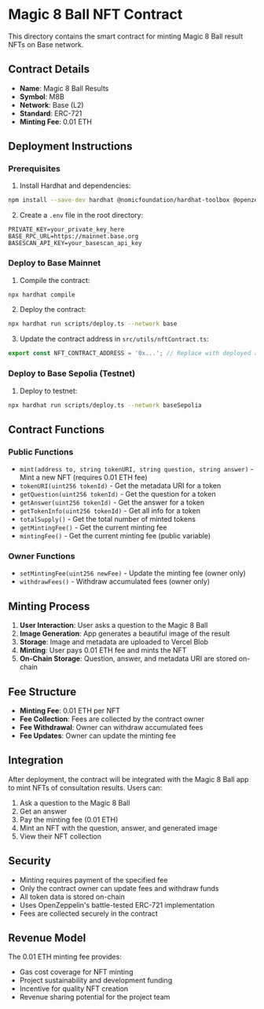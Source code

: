# Magic 8 Ball NFT Contract

This directory contains the smart contract for minting Magic 8 Ball result NFTs on Base network.

## Contract Details

- **Name**: Magic 8 Ball Results
- **Symbol**: M8B
- **Network**: Base (L2)
- **Standard**: ERC-721
- **Minting Fee**: 0.01 ETH

## Deployment Instructions

### Prerequisites

1. Install Hardhat and dependencies:
```bash
npm install --save-dev hardhat @nomicfoundation/hardhat-toolbox @openzeppelin/contracts
```

2. Create a `.env` file in the root directory:
```env
PRIVATE_KEY=your_private_key_here
BASE_RPC_URL=https://mainnet.base.org
BASESCAN_API_KEY=your_basescan_api_key
```

### Deploy to Base Mainnet

1. Compile the contract:
```bash
npx hardhat compile
```

2. Deploy the contract:
```bash
npx hardhat run scripts/deploy.ts --network base
```

3. Update the contract address in `src/utils/nftContract.ts`:
```typescript
export const NFT_CONTRACT_ADDRESS = '0x...'; // Replace with deployed address
```

### Deploy to Base Sepolia (Testnet)

1. Deploy to testnet:
```bash
npx hardhat run scripts/deploy.ts --network baseSepolia
```

## Contract Functions

### Public Functions
- `mint(address to, string tokenURI, string question, string answer)` - Mint a new NFT (requires 0.01 ETH fee)
- `tokenURI(uint256 tokenId)` - Get the metadata URI for a token
- `getQuestion(uint256 tokenId)` - Get the question for a token
- `getAnswer(uint256 tokenId)` - Get the answer for a token
- `getTokenInfo(uint256 tokenId)` - Get all info for a token
- `totalSupply()` - Get the total number of minted tokens
- `getMintingFee()` - Get the current minting fee
- `mintingFee()` - Get the current minting fee (public variable)

### Owner Functions
- `setMintingFee(uint256 newFee)` - Update the minting fee (owner only)
- `withdrawFees()` - Withdraw accumulated fees (owner only)

## Minting Process

1. **User Interaction**: User asks a question to the Magic 8 Ball
2. **Image Generation**: App generates a beautiful image of the result
3. **Storage**: Image and metadata are uploaded to Vercel Blob
4. **Minting**: User pays 0.01 ETH fee and mints the NFT
5. **On-Chain Storage**: Question, answer, and metadata URI are stored on-chain

## Fee Structure

- **Minting Fee**: 0.01 ETH per NFT
- **Fee Collection**: Fees are collected by the contract owner
- **Fee Withdrawal**: Owner can withdraw accumulated fees
- **Fee Updates**: Owner can update the minting fee

## Integration

After deployment, the contract will be integrated with the Magic 8 Ball app to mint NFTs of consultation results. Users can:

1. Ask a question to the Magic 8 Ball
2. Get an answer
3. Pay the minting fee (0.01 ETH)
4. Mint an NFT with the question, answer, and generated image
5. View their NFT collection

## Security

- Minting requires payment of the specified fee
- Only the contract owner can update fees and withdraw funds
- All token data is stored on-chain
- Uses OpenZeppelin's battle-tested ERC-721 implementation
- Fees are collected securely in the contract

## Revenue Model

The 0.01 ETH minting fee provides:
- Gas cost coverage for NFT minting
- Project sustainability and development funding
- Incentive for quality NFT creation
- Revenue sharing potential for the project team 